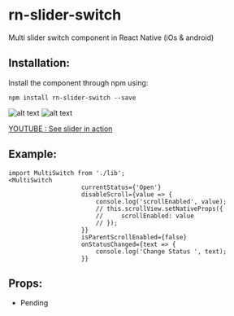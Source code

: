 # rn-slider-switch
Multi slider switch component in React Native (iOs & android)



## Installation:

Install the component through npm using:

```
npm install rn-slider-switch --save
```

![alt text](https://raw.githubusercontent.com/victorkvarghese/rn-slider-switch/master/one.png)
![alt text](https://raw.githubusercontent.com/victorkvarghese/rn-slider-switch/master/last.png)

[YOUTUBE : See slider in action](https://www.youtube.com/watch?v=d7oeRdoRyFk&feature=youtu.be)



## Example:
```
import MultiSwitch from './lib';
<MultiSwitch
                    currentStatus={'Open'}
                    disableScroll={value => {
                        console.log('scrollEnabled', value);
                        // this.scrollView.setNativeProps({
                        //     scrollEnabled: value
                        // });
                    }}
                    isParentScrollEnabled={false}
                    onStatusChanged={text => {
                        console.log('Change Status ', text);
                    }}
```

## Props:
* Pending
